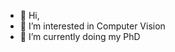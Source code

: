 - 👋 Hi,
- 👀 I’m interested in Computer Vision
- 🌱 I’m currently doing my PhD

<!---
 FER2024 is a special ✨ repository because its `README.md` (this file) appears on your GitHub profile.
You can click the Preview link to take a look at your changes.
--->

